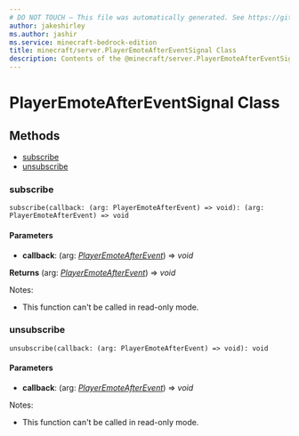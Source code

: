 ```yaml
---
# DO NOT TOUCH — This file was automatically generated. See https://github.com/mojang/minecraftapidocsgenerator to modify descriptions, examples, etc.
author: jakeshirley
ms.author: jashir
ms.service: minecraft-bedrock-edition
title: minecraft/server.PlayerEmoteAfterEventSignal Class
description: Contents of the @minecraft/server.PlayerEmoteAfterEventSignal class.
---
```

# PlayerEmoteAfterEventSignal Class

## Methods
- [subscribe](#subscribe)
- [unsubscribe](#unsubscribe)

### **subscribe**
`
subscribe(callback: (arg: PlayerEmoteAfterEvent) => void): (arg: PlayerEmoteAfterEvent) => void
`

#### **Parameters**
- **callback**: (arg: [*PlayerEmoteAfterEvent*](PlayerEmoteAfterEvent.md)) => *void*

**Returns** (arg: [*PlayerEmoteAfterEvent*](PlayerEmoteAfterEvent.md)) => *void*
  
Notes:
- This function can't be called in read-only mode.

### **unsubscribe**
`
unsubscribe(callback: (arg: PlayerEmoteAfterEvent) => void): void
`

#### **Parameters**
- **callback**: (arg: [*PlayerEmoteAfterEvent*](PlayerEmoteAfterEvent.md)) => *void*
  
Notes:
- This function can't be called in read-only mode.
